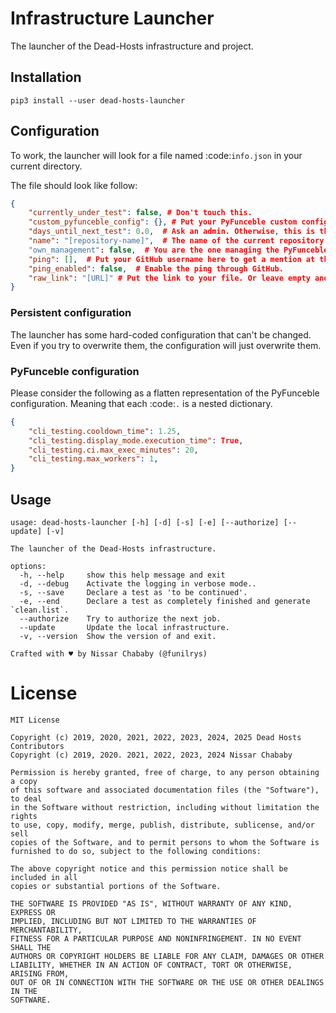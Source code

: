 # Infrastructure Launcher

The launcher of the Dead-Hosts infrastructure and project.

## Installation

```shell
pip3 install --user dead-hosts-launcher
```

## Configuration

To work, the launcher will look for a file named :code:`info.json` in
your current directory.

The file should look like follow:

```json
{
    "currently_under_test": false, # Don't touch this.
    "custom_pyfunceble_config": {}, # Put your PyFunceble custom configuration here.
    "days_until_next_test": 0.0,  # Ask an admin. Otherwise, this is the number of days between each authorizations.
    "name": "[repository-name]",  # The name of the current repository. WARNING: Partially autocompleted under CI.
    "own_management": false,  # You are the one managing the PyFunceble configuration.
    "ping": [],  # Put your GitHub username here to get a mention at the end of the test of your file.
    "ping_enabled": false,  # Enable the ping through GitHub.
    "raw_link": "[URL]" # Put the link to your file. Or leave empty and fill the origin.list file.
}
```

### Persistent configuration

The launcher has some hard-coded configuration that can't be changed. Even
if you try to overwrite them, the configuration will just overwrite them.

### PyFunceble configuration

Please consider the following as a flatten representation of the PyFunceble
configuration. Meaning that each :code:`.` is a nested dictionary.

```json
{
    "cli_testing.cooldown_time": 1.25,
    "cli_testing.display_mode.execution_time": True,
    "cli_testing.ci.max_exec_minutes": 20,
    "cli_testing.max_workers": 1,
}
```

## Usage

```shell
usage: dead-hosts-launcher [-h] [-d] [-s] [-e] [--authorize] [--update] [-v]

The launcher of the Dead-Hosts infrastructure.

options:
  -h, --help     show this help message and exit
  -d, --debug    Activate the logging in verbose mode..
  -s, --save     Declare a test as 'to be continued'.
  -e, --end      Declare a test as completely finished and generate `clean.list`.
  --authorize    Try to authorize the next job.
  --update       Update the local infrastructure.
  -v, --version  Show the version of and exit.

Crafted with ♥ by Nissar Chababy (@funilrys)
```

# License

```text
MIT License

Copyright (c) 2019, 2020, 2021, 2022, 2023, 2024, 2025 Dead Hosts Contributors
Copyright (c) 2019, 2020. 2021, 2022, 2023, 2024 Nissar Chababy

Permission is hereby granted, free of charge, to any person obtaining a copy
of this software and associated documentation files (the "Software"), to deal
in the Software without restriction, including without limitation the rights
to use, copy, modify, merge, publish, distribute, sublicense, and/or sell
copies of the Software, and to permit persons to whom the Software is
furnished to do so, subject to the following conditions:

The above copyright notice and this permission notice shall be included in all
copies or substantial portions of the Software.

THE SOFTWARE IS PROVIDED "AS IS", WITHOUT WARRANTY OF ANY KIND, EXPRESS OR
IMPLIED, INCLUDING BUT NOT LIMITED TO THE WARRANTIES OF MERCHANTABILITY,
FITNESS FOR A PARTICULAR PURPOSE AND NONINFRINGEMENT. IN NO EVENT SHALL THE
AUTHORS OR COPYRIGHT HOLDERS BE LIABLE FOR ANY CLAIM, DAMAGES OR OTHER
LIABILITY, WHETHER IN AN ACTION OF CONTRACT, TORT OR OTHERWISE, ARISING FROM,
OUT OF OR IN CONNECTION WITH THE SOFTWARE OR THE USE OR OTHER DEALINGS IN THE
SOFTWARE.
```